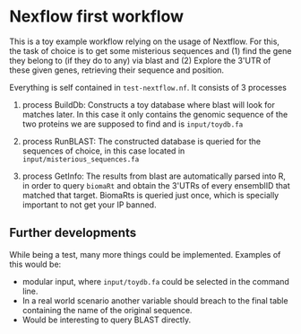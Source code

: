 
# Nexflow first workflow
This is a toy example workflow relying on the usage of Nextflow. For this, the task of choice is to get some misterious sequences and (1) find the gene they belong to (if they do to any) via blast and (2) Explore the 3'UTR of these given genes, retrieving their sequence and position.

Everything is self contained in `test-nextflow.nf`. It consists of 3 processes

1) process BuildDb: Constructs a toy database where blast will look for matches later. In this case it only contains the genomic sequence of the two proteins we are supposed to find and is `input/toydb.fa`

2) process RunBLAST: The constructed database is queried for the sequences of choice, in this case located in `input/misterious_sequences.fa`

3) process GetInfo: The results from blast are automatically parsed into R, in order to query `biomaRt` and obtain the 3'UTRs of every ensemblID that matched that target. BiomaRts is queried just once, which is specially important to not get your IP banned.

## Further developments
While being a test, many more things could be implemented. Examples of this would be: 
- modular input, where `input/toydb.fa` could be selected in the command line.
- In a real world scenario another variable should breach to the final table containing the name of the original sequence.
- Would be interesting to query BLAST directly.